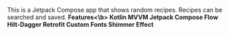 This is a Jetpack Compose app that shows random recipes. Recipes can be searched and saved. 
<b>Features<\b>
  Kotlin
  MVVM
  Jetpack Compose
  Flow
  Hilt-Dagger
  Retrofit
  Custom Fonts
  Shimmer Effect
